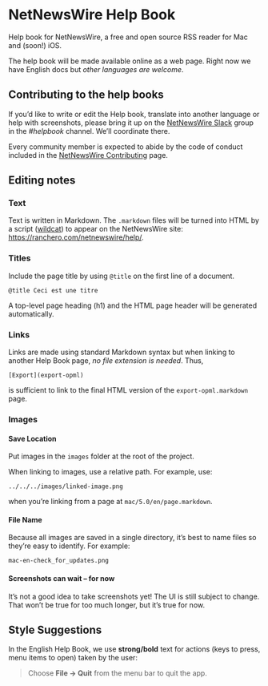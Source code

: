 # NetNewsWire Help Book

Help book for NetNewsWire, a free and open source RSS reader for Mac and (soon!) iOS. 

The help book will be made available online as a web page. Right now we have English docs but *other languages are welcome*.


Contributing to the help books
------------------------------

If you’d like to write or edit the Help book, translate into another language or help with screenshots, please bring it up on the [NetNewsWire Slack][slack] group in the *#helpbook* channel. We’ll coordinate there.

Every community member is expected to abide by the code of conduct included in the [NetNewsWire Contributing][contrib] page.

[slack]: https://netnewswire.slack.com/join/shared_invite/enQtNjM4MDA1MjQzMDkzLTNlNjBhOWVhYzdhYjA4ZWFhMzQ1MTUxYjU0NTE5ZGY0YzYwZWJhNjYwNTNmNTg2NjIwYWY4YzhlYzk5NmU3ZTc
[contrib]: https://github.com/brentsimmons/NetNewsWire/blob/master/CONTRIBUTING.md


Editing notes
-------------

### Text

Text is written in Markdown. The `.markdown` files will be turned into HTML by a script ([wildcat][wc]) to appear on the NetNewsWire site: <https://ranchero.com/netnewswire/help/>.

[wc]: https://github.com/brentsimmons/wildcat


### Titles

Include the page title by using `@title` on the first line of a document.

	@title Ceci est une titre
	
A top-level page heading (h1) and the HTML page header will be generated automatically.


### Links

Links are made using standard Markdown syntax but when linking to another Help Book page, *no file extension is needed*. Thus,

	[Export](export-opml)

is sufficient to link to the final HTML version of the `export-opml.markdown` page.


### Images

#### Save Location

Put images in the `images` folder at the root of the project.

When linking to images, use a relative path. For example, use:

`../../../images/linked-image.png`

when you’re linking from a page at `mac/5.0/en/page.markdown`.

#### File Name

Because all images are saved in a single directory, it’s best to name files so they’re easy to identify. For example:

`mac-en-check_for_updates.png`

#### Screenshots can wait – for now

It’s not a good idea to take screenshots yet! The UI is still subject to change. That won’t be true for too much longer, but it’s true for now.


Style Suggestions
-----------------

In the English Help Book, we use **strong/bold** text for actions (keys to press, menu items to open) taken by the user:

> Choose **File → Quit** from the menu bar to quit the app.
